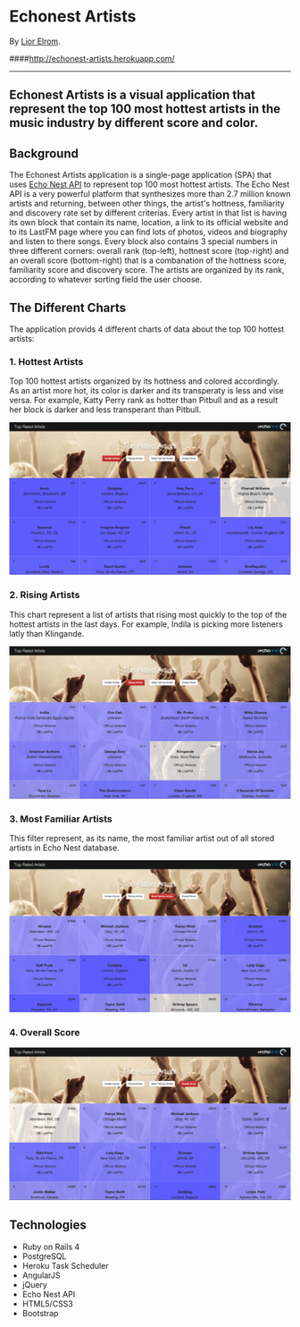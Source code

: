 # Echonest Artists
By [Lior Elrom](http://liormb.com/).

####<http://echonest-artists.herokuapp.com/>

- - -

## Echonest Artists is a visual application that represent the top 100 most hottest artists in the music industry by different score and color.

## Background
The Echonest Artists application is a single-page application (SPA) that uses [Echo Nest API](http://the.echonest.com/) to represent top 100 most hottest artists.
The Echo Nest API is a very powerful platform that synthesizes more than 2.7 million known artists and returning, between other things, the artist's hottness, familiarity and discovery rate set by different criterias.
Every artist in that list is having its own block that contain its name, location, a link to its official website and to its LastFM page where you can find lots of photos, videos and biography and listen to there songs. 
Every block also contains 3 special numbers in three different corners: overall rank (top-left), hottnest score (top-right) and an overall score (bottom-right) that is a combanation of the hottness score, familiarity score and discovery score.
The artists are organized by its rank, according to whatever sorting field the user choose.

##  The Different Charts

The application provids 4 different charts of data about the top 100 hottest artists:

### 1. Hottest Artists
Top 100 hottest artists organized by its hottness and colored accordingly. As an artist more hot, its color is darker and its transperaty is less and vise versa.
For example, Katty Perry rank as hotter than Pitbull and as a result her block is darker and less transperant than Pitbull.

![Echonest-Artists](/app/assets/images/screenshots/hottest-artists.png "Hottest Artists")

### 2. Rising Artists
This chart represent a list of artists that rising most quickly to the top of the hottest artists in the last days.
For example, Indila is picking more listeners latly than Klingande.

![Echonest-Artists](/app/assets/images/screenshots/rising-artists.png "Rising Artists")

### 3. Most Familiar Artists
This filter represent, as its name, the most familiar artist out of all stored artists in Echo Nest database.

![Echonest-Artists](/app/assets/images/screenshots/familiar-artists.png "Familiar Artists")

### 4. Overall Score

![Echonest-Artists](/app/assets/images/screenshots/overall-score.png "Overall Score")

###
## Technologies

* Ruby on Rails 4
* PostgreSQL
* Heroku Task Scheduler
* AngularJS
* jQuery
* Echo Nest API
* HTML5/CSS3
* Bootstrap

